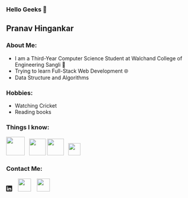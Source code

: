 ### Hello Geeks 👋


<!---***pranavhingankar/pranavhingankar** is a ✨ _special_ ✨ repository because its `README.md` (this file) appears on your GitHub profile.*--->

## Pranav Hingankar

### About Me:
+ I am a Third-Year Computer Science Student at Walchand College of Engineering Sangli 🏫
+ Trying to learn Full-Stack Web Development 🌐
+ Data Structure and Algorithms


### Hobbies:
  + Watching Cricket
  + Reading books
  
### Things I know:  
<img src="https://cdn.iconscout.com/icon/free/png-512/c-programming-569564.png" width="50"> &nbsp; <img src="https://user-images.githubusercontent.com/42747200/46140125-da084900-c26d-11e8-8ea7-c45ae6306309.png" width="45"> <img src="https://cdn.icon-icons.com/icons2/2107/PNG/512/file_type_html_icon_130541.png" width="45"> &nbsp;  <img src="https://upload.wikimedia.org/wikipedia/commons/thumb/d/d4/Javascript-shield.svg/1200px-Javascript-shield.svg.png" width="33"> &nbsp;
  
  

### Contact Me:
<a href="www.linkedin.com/in/pranav-hingankar-85a600207"><svg xmlns="http://www.w3.org/2000/svg" width="16" height="16" fill="currentColor" class="bi bi-linkedin" viewBox="0 0 16 16">
  <path d="M0 1.146C0 .513.526 0 1.175 0h13.65C15.474 0 16 .513 16 1.146v13.708c0 .633-.526 1.146-1.175 1.146H1.175C.526 16 0 15.487 0 14.854V1.146zm4.943 12.248V6.169H2.542v7.225h2.401zm-1.2-8.212c.837 0 1.358-.554 1.358-1.248-.015-.709-.52-1.248-1.342-1.248-.822 0-1.359.54-1.359 1.248 0 .694.521 1.248 1.327 1.248h.016zm4.908 8.212V9.359c0-.216.016-.432.08-.586.173-.431.568-.878 1.232-.878.869 0 1.216.662 1.216 1.634v3.865h2.401V9.25c0-2.22-1.184-3.252-2.764-3.252-1.274 0-1.845.7-2.165 1.193v.025h-.016a5.54 5.54 0 0 1 .016-.025V6.169h-2.4c.03.678 0 7.225 0 7.225h2.4z"/>
</svg></a> &nbsp;&nbsp;  <a href="https://www.instagram.com/pranavh_18/"><img src="https://image.flaticon.com/icons/svg/174/174855.svg" width="35"></a>   &nbsp;&nbsp; <a href="https://www.youtube.com/channel/UCyg2QcwsDUlqXEiQDrjeaRQ"><img src="https://image.flaticon.com/icons/svg/174/174883.svg" width="35"></a>   &nbsp;&nbsp; 
 
<br>



